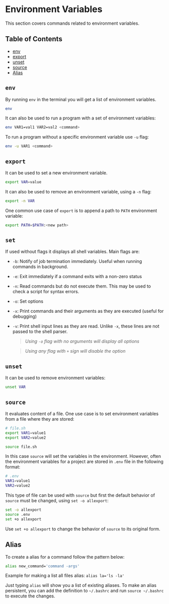 # Environment Variables

This section covers commands related to environment variables.

## Table of Contents

- [env](#env)
- [export](#export)
- [unset](#unset)
- [source](#source)
- [Alias](#alias)

## `env`

By running `env` in the terminal you will get a list of environment variables.

```bash
env
```

It can also be used to run a program with a set of environment variables:

```bash
env VAR1=val1 VAR2=val2 <command>
```

To run a program without a specific environment variable use `-u` flag:

```bash
env -u VAR1 <command>
```

## `export`

It can be used to set a new environment variable.

```bash
export VAR=value
```

It can also be used to remove an environment variable, using a `-n` flag:

```bash
export -n VAR
```

One common use case of `export` is to append a path to `PATH` environment variable:

```bash
export PATH=$PATH:<new path>
```

## `set`

If used without flags it displays all shell variables.
Main flags are:

- `-b`: Notify of job termination immediately. Useful when running commands in background.
- `-e`: Exit immediately if a command exits with a non-zero status
- `-n`: Read commands but do not execute them. This may be used to check a script for syntax errors.
- `-o`: Set options
- `-x`: Print commands and their arguments as they are executed (useful for debugging)
- `-v`: Print shell input lines as they are read. Unlike `-x`, these lines are not passed to the shell parser.

    > *Using `-o` flag with no arguments will display all options*

    > *Using any flag with `+` sign will disable the option*

## `unset`

It can be used to remove environment variables:

```bash
unset VAR
```

## `source`

It evaluates content of a file. One use case is to set environment variables from a file where they are stored:

```bash
# file.sh
export VAR1=value1
export VAR2=value2
```

```bash
source file.sh
```

In this case `source` will set the variables in the environment.
However, often the environment variables for a project are stored in `.env` file in the following format:

```bash
# .env
VAR1=value1
VAR2=value2
```

This type of file can be used with `source` but first the default behavior of `source` must be changed, using `set -o allexport`:

```bash
set -o allexport
source .env
set +o allexport
```

Use `set +o allexport` to change the behavior of `source` to its original form.

## Alias

To create a alias for a command follow the pattern below:

```bash
alias new_command='command -args'
```

Example for making a list all files alias: `alias la='ls -la'`

Just typing `alias` will show you a list of existing aliases.
To make an alias persistent, you can add the definition to `~/.bashrc` and run `source ~/.bashrc` to execute the changes.
